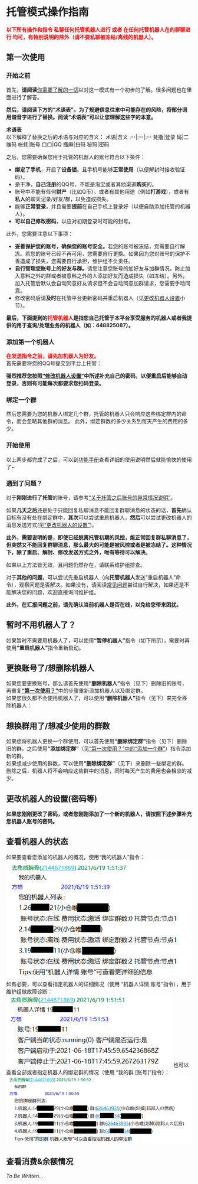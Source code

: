# 托管模式操作指南

<p></p>
<a-alert type="warning" message="提示" show-icon>
    <template slot="description">
        目前处于试运营阶段，不计费但也不对可用性、稳定性和性能做出保证，且可能存在问题和漏洞(可能会对可用性和稳定性造成影响)，还请知悉。
    </template>
</a-alert>
<p></p>
<a-alert type="warning" message="提示" show-icon>
    <template slot="description">
        目前<b>除会战版外</b>的所有版本<b>(包括会战实用版)</b>皆已开启托管模式试运营，如果您需要一个开箱即用的会战机器人，请照<a
            href="/shop/guide.html">“赞助指南”</a>赞助并使用。这个机器人只有<b>最基本</b>的功能，若需使用完整功能，请按下方托管机器人。
    </template>
</a-alert>
<p></p>
<a-alert type="info" message="提示" show-icon>
    <template slot="description">
        发送<b>“托管菜单”</b>可以查看全部指令。
    </template>
</a-alert>
<p></p>
<a-alert type="warning" message="文档编写中" show-icon>
    <template slot="description">
        此部分的文档还在编写之中，如有任何疑问请咨询维护组。
    </template>
</a-alert>

<p></p>

<b>
    <font color="red">以下所有操作和指令 私聊任何托管机器人进行 或者 在任何托管机器人在的群聊进行 均可，有特别说明的除外（请不要私聊被冻结/离线的机器人）。</font>
</b>

## 第一次使用
### 开始之前

首先，<b>请阅读</b>[你需要了解的一切](/announcement/hosting)以对这一模式有一个初步的了解。很多问题也在里面进行了解答。


<b>然后，请阅读下方的“术语表”。为了规避信息往来中可能存在的风险，将部分词用谐音字进行了替换。阅读“术语表”可以让您理解这些字的本意。</b>

<b>术语表</b>   
以下解释了替换之后的术语与对应的含义：
术语|含义
:--|:--|:--
凳撸|登录
码|二维码
帐蚝|账号
口口|QQ
搔麻|扫码
秘玛|密码

<p></p>

之后，您需要确保您用于托管的机器人的账号符合以下条件：

- <b>绑定了手机</b>，开启了<b>设备锁</b>。且手机号能够<b>正常使用</b>（以便解封时接收验证码）。
- 是干净，<b>自己注册</b>的QQ号，不能是淘宝或者其他渠道<b>购买</b>的。
- 账号中不能有任何<b>财产</b>（比如Q币），或者有其他用途（例如<b>打游戏</b>），或者有<b>私人</b>的聊天记录/好友/群，以免造成损失。
- 能够<b>正常登录</b>，并且需要<b>提前</b>在自己手机上登录好（以便自助添加托管的机器人）。
- <b>可以自己修改密码</b>，以应对初期登录时可能的封号。

此外，您需要注意以下事项：

- <b>妥善保护您的账号，确保您的账号安全。</b>若您的账号被冻结，您需要自行解冻。若您的账号已经不再可用，您需要自行更换。如果因为您对账号的保护不善造成了损失，您需要自行承担，维护组不负责任。
- <b>自行管理您账号上的好友与群。</b>请您注意您账号的加好友与加群情况，防止加入意料之外的群或者被意料之外的人添加好友而造成损失（如冻结）。另外，加入托管后默认会自动同意好友请求但不会自动同意加群请求，您需要手动同意。
- 修改密码后请<b>及时</b>在托管平台更新密码并重启机器人（见[更改机器人设置](#%E6%9B%B4%E6%94%B9%E6%9C%BA%E5%99%A8%E4%BA%BA%E7%9A%84%E8%AE%BE%E7%BD%AE-%E5%AF%86%E7%A0%81%E7%AD%89)小节）。


<b>
    最后，下面提到的<font color="red">托管机器人</font>是指您自己托管于本平台享受服务的机器人或者我提供的用于查询/处理业务的机器人（如：448825087）。
</b>


### 添加第一个机器人
<b>
    <font color="red">在发送指令之前，请先加机器人为好友。</font>
</b><br>
首先需要将您的QQ号提交到平台上托管：
<template>
    <a-steps direction="vertical" :current="4">
        <a-step title="开始" status="process">
            <template slot="description">
                向<b>托管机器人</b>发送“添加机器人”并同意知情声明<br>
                <a-button type="primary" size="large" @click="info">
                    <b>托管机器人是哪个！！！</b>
                </a-button>
                <p></p>
                <img src="../.vuepress/public/images/hosting/add-binding-bot-1.png" />
            </template>
        </a-step>
        <a-step title="输入信息" status="process">
            <template slot="description">
                输入您要托管为机器人的账号<br>
                <img src="../.vuepress/public/images/hosting/add-binding-bot-2.png" />
            </template>
        </a-step>
        <a-step title="登录" status="process">
            <template slot="description">
                按提示使用手机QQ扫码<b>
                    <font color="red">(不能从相册中扫码，需要使用另外一台设备对着屏幕扫码)</font>
                </b>，并确认登录，之后耐心等待几分钟确认绑定结果<br>
                <img src="../.vuepress/public/images/hosting/add-binding-bot-3.png" />
                <a-alert type="warning" message="遇到了问题？" show-icon>
                    <template slot="description">
                        <ul>1.由于部分账号登录比较慢或者登录时出现一些可以忽略的错误，导致无法检测到在线的状态。因此，可以用以下的方法来检查您的机器人是否就绪：<br>
                            <b>私聊向机器人发送“小仓唯在？”，获得回复即证明已经就绪。</b>
                        </ul>
                        <ul>2.如出现二维码获取失败（如下图），可以多试几次，如果反复失败，
                            可以等几个小时之后使用<b>“重启机器人”</b>命令尝试重新登录。如果每次都失败，可能是被拉入了黑名单，
                            此时可以先使用<b>“删除机器人”</b>删除旧的账号，然后更换个账号再尝试。<br>
                            <img src="../.vuepress/public/images/hosting/add-binding-bot-error-1.png" />
                        </ul>
                    </template>
                </a-alert>
            </template>
        </a-step>
        <a-step title="完成" status="process">
            <template slot="description">
                如出现下图的提示，则说明已经添加成功，可以进行下一步了<br>
                <img src="../.vuepress/public/images/hosting/add-binding-bot-4.png" />
                <a-alert type="warning" message="遇到了问题？" show-icon>
                    <template slot="description">
                        如果等待了超过10分钟都没有出现提示（无论失败还是成功），则可能是提示消息因故未能发出，请重新进行添加/重启流程。
                    </template>
                </a-alert>
            </template>
        </a-step>
    </a-steps>
</template>

<b>强烈推荐您按照<a
        href="#%E6%9B%B4%E6%94%B9%E6%9C%BA%E5%99%A8%E4%BA%BA%E7%9A%84%E8%AE%BE%E7%BD%AE-%E5%AF%86%E7%A0%81%E7%AD%89">“修改机器人设置”</a>中所述补充自己的密码，以便重启后能够自动登录，否则有可能每次都要求您扫码登录。</b>

<a-alert type="info" message="提示" description="目前每个人最多能绑定2个机器人。" show-icon />

### 绑定一个群
然后您需要为您的机器人绑定几个群，托管的机器人只会响应这些绑定群内的命令，而会忽略其他群的消息。
此外，绑定群数的多少关系到每天产生的费用的多少。
<template>
    <a-steps direction="vertical" :current="4">
        <a-step title="输入信息" status="process">
            <template slot="description">
                向<b>托管机器人</b>发送“添加绑定群”并输入您想添加的群号，完成之后输入“结束”（如果您有多个机器人，在此之前会有机器人选择流程）：<br>
                <img src="../.vuepress/public/images/hosting/add-binding-group-1.png" />
            </template>
        </a-step>
        <a-step title="完成" status="process">
            <template slot="description">
                如出现下图的提示，则说明已经成功添加了绑定群，可以愉快的进行玩耍了~<br>
                <img src="../.vuepress/public/images/hosting/add-binding-group-2.png" />
                <a-alert type="warning" message="遇到了问题？" show-icon>
                    <template slot="description">
                        如果等待了超过1分钟都没有出现提示（无论失败还是成功），则可能是提示消息因故未能发出，请重新进行添加流程。
                    </template>
                </a-alert>
                <p></p>
                <a-alert type="info" message="提示" show-icon>
                    <template slot="description">
                        1.目前每个机器人最多能绑定5个群。<br>
                        2.需要注意的是，目前机器人<b>仅</b>会自动同意<b>好友</b>，<b>不会</b>自动同意加群请求，这部分由您<b>全权负责</b>。
                    </template>
                </a-alert>
            </template>
        </a-step>
    </a-steps>
</template>



### 开始使用
以上两步都完成了之后，可以到[功能手册](/guide/introduction)查看详细的使用说明然后就能愉快的使用了~

### 遇到了问题？

对于<b>刚刚进行了托管</b>的账号，请参考<a
    href="/announcement/hosting.html#%E5%85%B3%E4%BA%8E%E8%B4%A6%E5%8F%B7%E7%9A%84%E9%97%AE%E9%A2%98">“关于托管之后账号的异常情况说明”</a>。

如果<b>几天之后</b>还是处于只能回复私聊消息不能回复群聊消息的状态的话，<b>首先</b>确认目标有没有处在绑定群中，<b>其次</b>可以尝试重启机器人，<b>然后</b>可以尝试更改机器人的消息发送方式(见<a
    href="#%E6%9B%B4%E6%94%B9%E6%9C%BA%E5%99%A8%E4%BA%BA%E7%9A%84%E8%AE%BE%E7%BD%AE-%E5%AF%86%E7%A0%81%E7%AD%89">“更改机器人的设置”</a>)。

<b>此外，需要说明的是，即使已经脱离托管初期的风控，能正常回复群私聊消息了，但突然又不能回复群聊消息，那么最大的可能是被风控或者是被冻结了。这种情况下，除了重启、解封、修改发送方式之外，唯有等待可以解决。</b>

如果以上方法皆无效，且问题仍然存在，请联系维护组排查。

对于<b>其他的问题</b>，可以尝试先重启机器人（向<b>托管机器人</b>发送“重启机器人”命令），观察问题是否解决。如果没有，请阅读[常见问题](./qa.md)尝试自行解决，如果还是不能解决您的问题，欢迎直接询问维护组。

<b>此外，在汇报问题之前，请先确认当前机器人是否在线，以免给您带来困扰。</b>

## 暂时不用机器人了？
如果暂时不需要用机器人了，可以使用<b>“暂停机器人”</b>指令（如下所示），需要时再使用<b>“重启机器人”</b>指令重新启动。
<template>
    <a-steps direction="vertical" :current="4">
        <a-step title="确认信息" status="process">
            <template slot="description">
                向<b>托管机器人</b>发送“暂停机器人”并同意知情声明（如果您有多个机器人，在此之前会有机器人选择流程）：<br>
                <img src="../.vuepress/public/images/hosting/pause-binding-bot-1.png" />
            </template>
        </a-step>
        <a-step title="完成" status="process">
            <template slot="description">
                如出现下图的提示，则说明已经成功暂停了托管的机器人。<br>
                <img src="../.vuepress/public/images/hosting/pause-binding-bot-2.png" />
                <a-alert type="warning" message="遇到了问题？" show-icon>
                    <template slot="description">
                        如果等待了超过1分钟都没有出现提示（无论失败还是成功），则可能是提示消息因故未能发出，请重新进行流程。
                    </template>
                </a-alert>
            </template>
        </a-step>
    </a-steps>
</template>

## 更换账号了/想删除机器人
如果您要更换账号，那么请首先使用<b>“删除机器人”</b>指令（见下）删除旧的账号，再重复<b><a
        href="#%E6%B7%BB%E5%8A%A0%E7%AC%AC%E4%B8%80%E4%B8%AA%E6%9C%BA%E5%99%A8%E4%BA%BA">“第一次使用？”</a></b>中的步骤重新添加机器人以及绑定群。   
如果您很久都不会使用机器人了，可以使用<b>“删除机器人”</b>指令（见下）来完全移除机器人：
<template>
    <a-steps direction="vertical" :current="4">
        <a-step title="确认信息" status="process">
            <template slot="description">
                向<b>托管机器人</b>发送“删除机器人”并同意知情声明（如果您有多个机器人，在此之前会有机器人选择流程）：<br>
                <img src="../.vuepress/public/images/hosting/delete-binding-bot-1.png" />
            </template>
        </a-step>
        <a-step title="完成" status="process">
            <template slot="description">
                如出现下图的提示，则说明已经成功删除了托管的机器人。<br>
                <img src="../.vuepress/public/images/hosting/delete-binding-bot-2.png" />
                <a-alert type="warning" message="遇到了问题？" show-icon>
                    <template slot="description">
                        如果等待了超过1分钟都没有出现提示（无论失败还是成功），则可能是提示消息因故未能发出，请重新进行流程。
                    </template>
                </a-alert>
            </template>
        </a-step>
    </a-steps>
</template>

## 想换群用了/想减少使用的群数
如果想将机器人更换一个群使用，可以首先使用<b>“删除绑定群”</b>指令（见下）删除旧的群，之后使用<b>“添加绑定群”</b>（见<a
    href="#%E7%BB%91%E5%AE%9A%E4%B8%80%E4%B8%AA%E7%BE%A4">“第一次使用？”中的“添加一个群”</a>）指令添加新的群。  
如果想减少使用的群数，可以使用<b>“删除绑定群”</b>（见下）来删除一些绑定的群。删除之后，机器人将不会响应这些群中的消息，同时每天产生的费用也会相应的减少。
<template>
    <a-steps direction="vertical" :current="4">
        <a-step title="输入信息" status="process">
            <template slot="description">
                向<b>托管机器人</b>发送“删除绑定群”并选择需要删除的群（如果您有多个机器人，在此之前会有机器人选择流程）：<br>
                <img src="../.vuepress/public/images/hosting/delete-binding-group-1.png" />
            </template>
        </a-step>
        <a-step title="同意知情声明及完成" status="process">
            <template slot="description">
                同意知情声明，如出现下图的提示，则说明已经成功删除了绑定群。<br>
                <img src="../.vuepress/public/images/hosting/delete-binding-group-2.png" />
                <a-alert type="warning" message="遇到了问题？" show-icon>
                    <template slot="description">
                        如果等待了超过1分钟都没有出现提示（无论失败还是成功），则可能是提示消息因故未能发出，请重新进行流程。
                    </template>
                </a-alert>
            </template>
        </a-step>
    </a-steps>
</template>

## 更改机器人的设置(密码等)
<a-alert type="warning" message="提示" description="为保护您的账号安全，此部分操作只能 私聊任何托管机器人进行（请不要私聊被冻结/离线的机器人）。" show-icon />
<b>如果您刚刚更改了密码，或者您刚刚添加了一个新的机器人，请按照下述步骤补充您机器人账号的密码。</b>
<template>
    <a-steps direction="vertical" :current="4">
        <a-step title="选择设置项" status="process">
            <template slot="description">
                向<b>托管机器人</b>发送“修改机器人设置”并选择需要修改的设置项，此处以“修改/配置机器人密码”为例（如果您机器人经常无法发出消息，可以尝试修改消息发送方式，可能会有缓解）。（如果您有多个机器人，在此之前会有机器人选择流程）<br>
                <img src="../.vuepress/public/images/hosting/change-binding-bot-setting-1.png" />
            </template>
        </a-step>
        <a-step title="修改设置" status="process">
            <template slot="description">
                输入您托管的机器人的账号的密码（请确认密码正确，否则无法登录）。<br>
                <img src="../.vuepress/public/images/hosting/change-binding-bot-setting-2.png" />
            </template>
        </a-step>
        <a-step title="完成" status="process">
            <template slot="description">
                如出现下图的提示，则说明已经成功修改了机器人的设置。<br>
                <img src="../.vuepress/public/images/hosting/change-binding-bot-setting-3.png" />
                <a-alert type="warning" message="遇到了问题？" show-icon>
                    <template slot="description">
                        如果等待了超过1分钟都没有出现提示（无论失败还是成功），则可能是提示消息因故未能发出，请重新进行流程。
                    </template>
                </a-alert>
            </template>
        </a-step>
    </a-steps>
</template>


## 查看机器人的状态
如果要查看您添加的机器人的概况，使用“我的机器人”指令：   
<img src="../.vuepress/public/images/hosting/my-binding-bot-1.png" />  
如有必要，可以查看指定机器人的详细情况（使用 “机器人详情 账号”指令），用于维护组做故障诊断：   
<img src="../.vuepress/public/images/hosting/my-binding-bot-details-1.png" />
<a-divider />
也可以查看全部或者指定机器人的绑定群的情况（使用 “我的群 [账号]”指令）：  
<img src="../.vuepress/public/images/hosting/my-binding-group-1.png" />

## 查看消费&余额情况
<i>To Be Written...</i>

<script>
import { Modal } from 'ant-design-vue';
export default {
  methods: {
    info() {
      this.$info({
        title: '托管机器人是哪个！！！',
        content:h => <b><font color="red">托管机器人</font>是指您自己托管于本平台享受服务的机器人或者我提供的用于查询/处理业务的机器人（如：448825087）。</b>,
        onOk() {},
        okText:'我知道了'
      });
    },
},
}
</script>